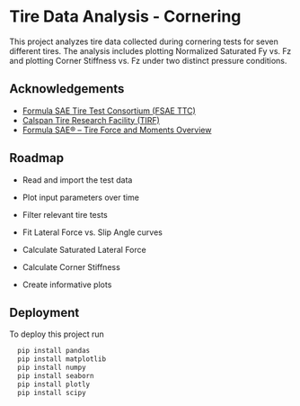 
# Tire Data Analysis - Cornering

This project analyzes tire data collected during cornering tests for seven different tires. The analysis includes plotting Normalized Saturated Fy vs. Fz and plotting Corner Stiffness vs. Fz under two distinct pressure conditions.


## Acknowledgements

 - [Formula SAE Tire Test Consortium (FSAE TTC)](http://www.fsaettc.org/)
 - [Calspan Tire Research Facility (TIRF)](https://calspan.com/)
 - [Formula SAE® – Tire Force and Moments Overview](https://www.youtube.com/watch?v=2tIr8pgo4ds)


## Roadmap

- Read and import the test data

- Plot input parameters over time

- Filter relevant tire tests

- Fit Lateral Force vs. Slip Angle curves

- Calculate Saturated Lateral Force

- Calculate Corner Stiffness

- Create informative plots


## Deployment

To deploy this project run

```bash
  pip install pandas
  pip install matplotlib
  pip install numpy
  pip install seaborn
  pip install plotly
  pip install scipy
```
